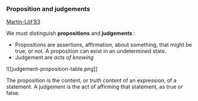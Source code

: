 ### Proposition and judgements 

[Martin-Löf’83](https://www.hf.uio.no/ifikk/english/research/publications/journals/njpl/files/vol1no1/meaning.pdf)

We must distinguish **propositions** and **judgements** :
 - Propositions are assertions, affirmation, about something, that might be true, or not. A proposition can exist in an undetermined state. 
 - Judgement are *acts of knowing*

![[judgement-proposition-table.png]]


The proposition is the content, or *truth content* of an expression, of a statement. A judgement is the act of affirming that statement, as true or false.